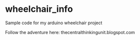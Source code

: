 # wheelchair_info
Sample code for my arduino wheelchair project

Follow the adventure here: thecentralthinkingunit.blogspot.com

